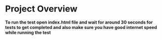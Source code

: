 # Project Overview
**To run the test open index.html file and wait for around 30 seconds for tests to get completed and also make sure you have good internet speed while running the test**